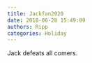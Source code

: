 ```yaml
---
title: Jackfan2020
date: 2018-06-28 15:49:09
authors: Ripp
categories: Holiday
---
```


 Jack defeats all comers.